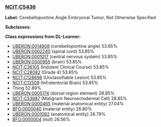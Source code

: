 
### [NCIT:C5436](http://purl.obolibrary.org/obo/NCIT_C5436)
**Label:** Cerebellopontine Angle Embryonal Tumor, Not Otherwise Specified

**Subclasses:** 

**Class expressions from DL-Learner:**

- [UBERON:0014908](http://purl.obolibrary.org/obo/UBERON_0014908) (cerebellopontine angle) 53.85%
- [UBERON:0002240](http://purl.obolibrary.org/obo/UBERON_0002240) (spinal cord) 53.85%
- [UBERON:0001017](http://purl.obolibrary.org/obo/UBERON_0001017) (central nervous system) 53.85%
- [UBERON:0000955](http://purl.obolibrary.org/obo/UBERON_0000955) (brain) 53.85%
- [NCIT:C36105](http://purl.obolibrary.org/obo/NCIT_C36105) (Indolent Clinical Course) 53.85%
- [NCIT:C28082](http://purl.obolibrary.org/obo/NCIT_C28082) (Grade 4) 53.85%
- [NCIT:C128698](http://purl.obolibrary.org/obo/NCIT_C128698) (Unclassifiable Lesion) 53.85%
- [NCIT:C12509](http://purl.obolibrary.org/obo/NCIT_C12509) (Infratentorial Brain) 53.85%
- Thing 52.89%
- [UBERON:0005174](http://purl.obolibrary.org/obo/UBERON_0005174) (dorsal region element) 28.85%
- [NCIT:C53987](http://purl.obolibrary.org/obo/NCIT_C53987) (Malignant Neuroectodermal Cell) 28.85%
- [UBERON:0000465](http://purl.obolibrary.org/obo/UBERON_0000465) (material anatomical entity) 27.04%
- [BFO:0000040](http://purl.obolibrary.org/obo/BFO_0000040) (material entity) 26.80%
- [UBERON:0001062](http://purl.obolibrary.org/obo/UBERON_0001062) (anatomical entity) 26.79%
- [BFO:0000004](http://purl.obolibrary.org/obo/BFO_0000004) (null) 26.56%


